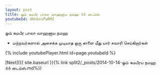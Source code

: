 ```yaml
---
layout: post
title: ஓம் கமபீர பாலா வாஹனாய நமஹ ௧௧ டைம்ஸ்
youtubeId: dHnbxsPwRMI
---
```

 
 
 ஓம் கமபீர பாலா வாஹனாய நமஹ  
 
 -  மற்றவர்களால் அசைக்க முடியாத ஒரு காளை மீது யார் சவாரி செய்கிறார்கள் 
 
  
 
  
 
 
 
 
 
 


{% include youtubePlayer.html id=page.youtubeId %}
 
[Next]({{ site.baseurl }}{% link  split2/_posts/2014-10-14-ஓம் கமபீரய நமஹ ௧௧ டைம்ஸ்.md%})
 
